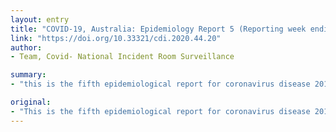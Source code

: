 ```yaml
---
layout: entry
title: "COVID-19, Australia: Epidemiology Report 5 (Reporting week ending 19:00 AEDT 29 February 2020)"
link: "https://doi.org/10.33321/cdi.2020.44.20"
author:
- Team, Covid- National Incident Room Surveillance

summary:
- "this is the fifth epidemiological report for coronavirus disease 2019 (COVID-19), reported in Australia as at 19:00 Australian Eastern Daylight Time [AEDT 29 February 2020. It includes data on COVID19 cases diagnosed in Australia, the international situation and a review of current evidence. This is the fiveth report for Corona virus disease 2019. The report includes a report on the number of cases. it is reported in the UK as at 19.00 AEDT. There are currently no epidemiology report for the fifth in the five. report in Australia.. the fifth. Report."

original:
- "This is the fifth epidemiological report for coronavirus disease 2019 (COVID-19), reported in Australia as at 19:00 Australian Eastern Daylight Time [AEDT] 29 February 2020. It includes data on COVID-19 cases diagnosed in Australia, the international situation and a review of current evidence."
---
```


